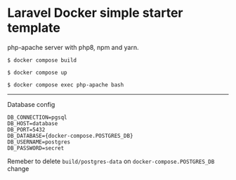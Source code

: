 # Laravel Docker simple starter template

php-apache server with php8, npm and yarn.

`$ docker compose build`

`$ docker compose up`

`$ docker compose exec php-apache bash`

---

Database config

```
DB_CONNECTION=pgsql
DB_HOST=database
DB_PORT=5432
DB_DATABASE={docker-compose.POSTGRES_DB}
DB_USERNAME=postgres
DB_PASSWORD=secret
```

Remeber to delete `build/postgres-data` on `docker-compose.POSTGRES_DB` change
